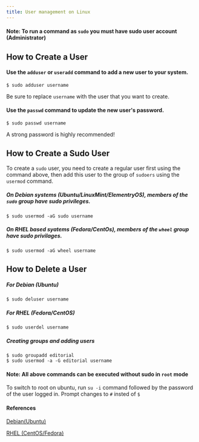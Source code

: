```yaml
---
title: User management on Linux
---
```

#### Note: To run a command as `sudo` you must have sudo user account (Administrator)

## How to Create a User

#### Use the `adduser` or `useradd` command to add a new user to your system.
```
$ sudo adduser username
```
 Be sure to replace `username` with the user that you want to create.


#### Use the `passwd` command to update the new user's password.
```
$ sudo passwd username
```
A strong password is highly recommended!


## How to Create a Sudo User

To create a `sudo` user, you need to create a regular user first using the command above, then add this user to the group of `sudoers` using the `usermod` command.
##### On Debian systems (Ubuntu/LinuxMint/ElementryOS), members of the `sudo` group have sudo privileges. 
```
$ sudo usermod -aG sudo username
```

##### On RHEL based syatems (Fedora/CentOs), members of the `wheel` group have sudo privilages.
```
$ sudo usermod -aG wheel username
```


## How to Delete a User
##### For Debian (Ubuntu)
```
$ sudo deluser username
```

##### For RHEL (Fedora/CentOS)
```
$ sudo userdel username
```
##### Creating groups and adding users
```
$ sudo groupadd editorial
$ sudo usermod -a -G editorial username
```
#### Note: All above commands can be executed without sudo in `root` mode

To switch to root on ubuntu, run `su -i` command followed by the password of the user logged in. Prompt changes to `#` insted of `$`


#### References
  <a href='https://www.digitalocean.com/community/tutorials/how-to-add-and-delete-users-on-ubuntu-16-04' target='_blank' rel='nofollow'>Debian(Ubuntu)</a>

  <a href='https://www.digitalocean.com/community/tutorials/how-to-add-and-delete-users-on-a-centos-7-server' target='_blank' rel='nofollow'>RHEL (CentOS/Fedora)</a>
